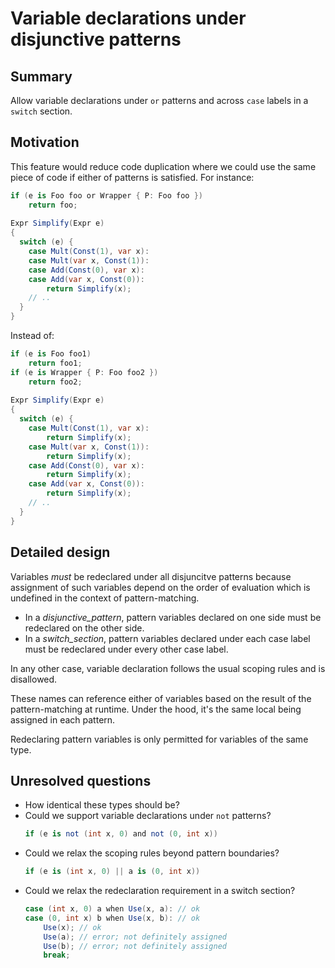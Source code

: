 # Variable declarations under disjunctive patterns

## Summary  

Allow variable declarations under `or` patterns and across `case` labels in a `switch` section.

## Motivation

This feature would reduce code duplication where we could use the same piece of code if either of patterns is satisfied. For instance:
```cs
if (e is Foo foo or Wrapper { P: Foo foo })
    return foo;
  
Expr Simplify(Expr e)
{
  switch (e) {
    case Mult(Const(1), var x):
    case Mult(var x, Const(1)): 
    case Add(Const(0), var x):
    case Add(var x, Const(0)):
        return Simplify(x);
    // ..
  }
}
```
Instead of:

```cs
if (e is Foo foo1) 
    return foo1;
if (e is Wrapper { P: Foo foo2 }) 
    return foo2;
  
Expr Simplify(Expr e)
{
  switch (e) {
    case Mult(Const(1), var x):
        return Simplify(x);
    case Mult(var x, Const(1)): 
        return Simplify(x);
    case Add(Const(0), var x):
        return Simplify(x);
    case Add(var x, Const(0)):
        return Simplify(x);
    // ..
  }
}
```

## Detailed design

Variables *must* be redeclared under all disjuncitve patterns because assignment of such variables depend on the order of evaluation which is undefined in the context of pattern-matching.

- In a *disjunctive_pattern*, pattern variables declared on one side must be redeclared on the other side.
- In a *switch_section*, pattern variables declared under each case label must be redeclared under every other case label.

In any other case, variable declaration follows the usual scoping rules and is disallowed.

These names can reference either of variables based on the result of the pattern-matching at runtime. Under the hood, it's the same local being assigned in each pattern.

Redeclaring pattern variables is only permitted for variables of the same type.

## Unresolved questions

- How identical these types should be?
- Could we support variable declarations under `not` patterns?
    ```cs
    if (e is not (int x, 0) and not (0, int x))
    ```
- Could we relax the scoping rules beyond pattern boundaries?
    ```cs
    if (e is (int x, 0) || a is (0, int x))
    ```
- Could we relax the redeclaration requirement in a switch section? 
    ```cs
    case (int x, 0) a when Use(x, a): // ok
    case (0, int x) b when Use(x, b): // ok
        Use(x); // ok
        Use(a); // error; not definitely assigned
        Use(b); // error; not definitely assigned
        break;
    ```
